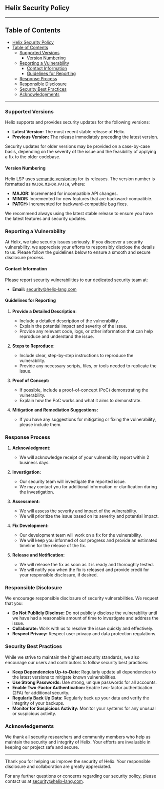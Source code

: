 ## Helix Security Policy

---

## Table of Contents
- [Helix Security Policy](#helix-security-policy)
- [Table of Contents](#table-of-contents)
  - [Supported Versions](#supported-versions)
    - [Version Numbering](#version-numbering)
  - [Reporting a Vulnerability](#reporting-a-vulnerability)
    - [Contact Information](#contact-information)
    - [Guidelines for Reporting](#guidelines-for-reporting)
  - [Response Process](#response-process)
  - [Responsible Disclosure](#responsible-disclosure)
  - [Security Best Practices](#security-best-practices)
  - [Acknowledgements](#acknowledgements)

---

### Supported Versions

Helix supports and provides security updates for the following versions:

- **Latest Version:** The most recent stable release of Helix.
- **Previous Version:** The release immediately preceding the latest version.

Security updates for older versions may be provided on a case-by-case basis, depending on the severity of the issue and the feasibility of applying a fix to the older codebase.

#### Version Numbering

Helix LSP uses [semantic versioning](https://semver.org/) for its releases. The version number is formatted as `MAJOR.MINOR.PATCH`, where:

- **MAJOR:** Incremented for incompatible API changes.
- **MINOR:** Incremented for new features that are backward-compatible.
- **PATCH:** Incremented for backward-compatible bug fixes.

We recommend always using the latest stable release to ensure you have the latest features and security updates.

### Reporting a Vulnerability

At Helix, we take security issues seriously. If you discover a security vulnerability, we appreciate your efforts to responsibly disclose the details to us. Please follow the guidelines below to ensure a smooth and secure disclosure process.

#### Contact Information

Please report security vulnerabilities to our dedicated security team at:

- **Email:** [security@helix-lang.com](mailto:security@helix-lang.com)

#### Guidelines for Reporting

1. **Provide a Detailed Description:**
   - Include a detailed description of the vulnerability.
   - Explain the potential impact and severity of the issue.
   - Provide any relevant code, logs, or other information that can help reproduce and understand the issue.

2. **Steps to Reproduce:**
   - Include clear, step-by-step instructions to reproduce the vulnerability.
   - Provide any necessary scripts, files, or tools needed to replicate the issue.

3. **Proof of Concept:**
   - If possible, include a proof-of-concept (PoC) demonstrating the vulnerability.
   - Explain how the PoC works and what it aims to demonstrate.

4. **Mitigation and Remediation Suggestions:**
   - If you have any suggestions for mitigating or fixing the vulnerability, please include them.

### Response Process

1. **Acknowledgment:**
   - We will acknowledge receipt of your vulnerability report within 2 business days.

2. **Investigation:**
   - Our security team will investigate the reported issue.
   - We may contact you for additional information or clarification during the investigation.

3. **Assessment:**
   - We will assess the severity and impact of the vulnerability.
   - We will prioritize the issue based on its severity and potential impact.

4. **Fix Development:**
   - Our development team will work on a fix for the vulnerability.
   - We will keep you informed of our progress and provide an estimated timeline for the release of the fix.

5. **Release and Notification:**
   - We will release the fix as soon as it is ready and thoroughly tested.
   - We will notify you when the fix is released and provide credit for your responsible disclosure, if desired.

### Responsible Disclosure

We encourage responsible disclosure of security vulnerabilities. We request that you:

- **Do Not Publicly Disclose:** Do not publicly disclose the vulnerability until we have had a reasonable amount of time to investigate and address the issue.
- **Collaborate:** Work with us to resolve the issue quickly and effectively.
- **Respect Privacy:** Respect user privacy and data protection regulations.

### Security Best Practices

While we strive to maintain the highest security standards, we also encourage our users and contributors to follow security best practices:

- **Keep Dependencies Up-to-Date:** Regularly update all dependencies to the latest versions to mitigate known vulnerabilities.
- **Use Strong Passwords:** Use strong, unique passwords for all accounts.
- **Enable Two-Factor Authentication:** Enable two-factor authentication (2FA) for additional security.
- **Regularly Back Up Data:** Regularly back up your data and verify the integrity of your backups.
- **Monitor for Suspicious Activity:** Monitor your systems for any unusual or suspicious activity.

### Acknowledgements

We thank all security researchers and community members who help us maintain the security and integrity of Helix. Your efforts are invaluable in keeping our project safe and secure.

---

Thank you for helping us improve the security of Helix. Your responsible disclosure and collaboration are greatly appreciated.

For any further questions or concerns regarding our security policy, please contact us at [security@helix-lang.com](mailto:security@helix-lang.com).
